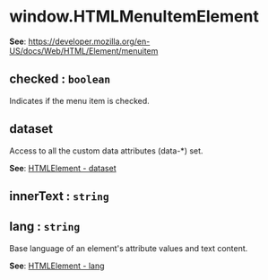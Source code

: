 
<a name="htmlmenuitemelement" id="htmlmenuitemelement"></a>

# window.HTMLMenuItemElement
**See**: https://developer.mozilla.org/en-US/docs/Web/HTML/Element/menuitem  


<a name="htmlmenuitemelement-checked" id="htmlmenuitemelement-checked"></a>

## checked : `boolean`
Indicates if the menu item is checked.



<a name="htmlelement-dataset" id="htmlelement-dataset"></a>

## dataset
Access to all the custom data attributes (data-*) set.

**See**: [HTMLElement - dataset](https://developer.mozilla.org/en-US/docs/Web/API/HTMLElement/dataset)  


<a name="htmlelement-innertext" id="htmlelement-innertext"></a>

## innerText : `string`


<a name="htmlelement-lang" id="htmlelement-lang"></a>

## lang : `string`
Base language of an element's attribute values and text content.

**See**: [HTMLElement - lang](https://developer.mozilla.org/en-US/docs/Web/API/HTMLElement/lang)  

  